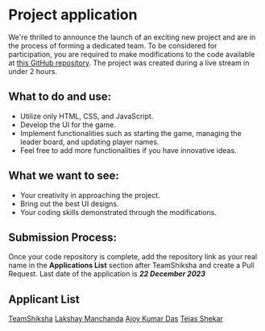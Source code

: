 # Project application

We're thrilled to announce the launch of an exciting new project and are in the process of forming a dedicated team. To be considered for participation, you are required to make modifications to the code available at [this GitHub repository](https://github.com/TeamShiksha/the-vinci-code-game-stream). The project was created during a live stream in under 2 hours.

## What to do and use:

- Utilize only HTML, CSS, and JavaScript.
- Develop the UI for the game.
- Implement functionalities such as starting the game, managing the leader board, and updating player names.
- Feel free to add more functionalities if you have innovative ideas.

## What we want to see:

- Your creativity in approaching the project.
- Bring out the best UI designs.
- Your coding skills demonstrated through the modifications.

## Submission Process:

Once your code repository is complete, add the repository link as your real name in the **Applications List** section after TeamShiksha and create a Pull Request. Last date of the application is **_22 December 2023_**

## Applicant List

[TeamShiksha](https://github.com/TeamShiksha/the-vinci-code-game-stream)
[Lakshay Manchanda](https://github.com/lakshayman/the-vinci-code-game-stream)
[Ajoy Kumar Das](https://github.com/ajoykumardas12/the-vinci-code-game)
[Tejas Shekar](https://github.com/TejasShekar/the-vinci-code-game-stream)
